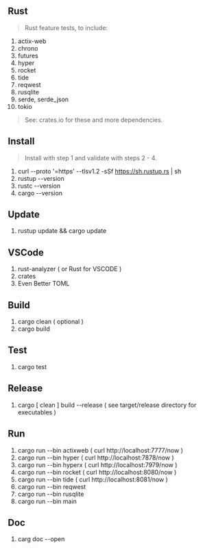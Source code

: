 Rust
----
>Rust feature tests, to include:
1. actix-web
2. chrono
3. futures
4. hyper
5. rocket
6. tide
7. reqwest
8. rusqlite
9. serde, serde_json
10. tokio
>See: crates.io for these and more dependencies.

Install
-------
>Install with step 1 and validate with steps 2 - 4.
1. curl --proto '=https' --tlsv1.2 -sSf https://sh.rustup.rs | sh
2. rustup --version
3. rustc --version
4. cargo --version

Update
------
1. rustup update && cargo update

VSCode
------
1. rust-analyzer  ( or Rust for VSCODE )
2. crates
3. Even Better TOML

Build
-----
1. cargo clean ( optional )
2. cargo build

Test
----
1. cargo test

Release
-------
1. cargo [ clean ] build --release ( see target/release directory for executables )

Run
---
1. cargo run --bin actixweb  ( curl http://localhost:7777/now )
2. cargo run --bin hyper     ( curl http://localhost:7878/now )
3. cargo run --bin hyperx    ( curl http://localhost:7979/now )
4. cargo run --bin rocket    ( curl http://localhost:8080/now )
5. cargo run --bin tide      ( curl http://localhost:8081/now )
6. cargo run --bin reqwest
7. cargo run --bin rusqlite
8. cargo run --bin main

Doc
---
1. carg doc --open